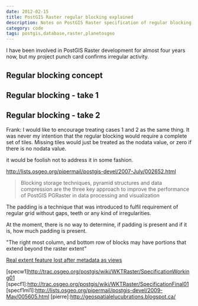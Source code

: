 ```yaml
---
date: 2012-02-15
title: PostGIS Raster regular blocking explained
description: Notes on PostGIS Raster specification of regular blocking
category: code
tags: postgis,database,raster,planetosgeo
---
```


I have been involved in PostGIS Raster development for almost four years now,
but my project punch card confirms irregular activity.


## Regular blocking concept



## Regular blocking - take 1

## Regular blocking - take 2

Frank: 
I would like to encourage treating cases 1 and 2 as the same thing.
It was never my intention that the regular blocking would require a
complete set of tiles.   Missing tiles would just be treated as the
nodata value, or zero if there is no nodata value.


it would be foolish not to address it in some fashion.  

http://lists.osgeo.org/pipermail/postgis-devel/2007-July/002652.html
> Blocking storage techniques, pyramid structures and data compression
> are the three key approach to improve the performance of PostGIS
> PGRaster in data processing and visualization

The padding is a technique that was introduced to fulfil requirement of regular
grid without gaps, teeth or any kind of irregularities.

At the moment, there is no way to determine, if padding is present
and if it is, how much padding is present.

"The right most column, and bottom row of blocks may have portions that extend beyond the raster extent"

[Real extent feature lost after metadata as views][2122]

[2122ml1]:http://lists.osgeo.org/pipermail/postgis-devel/2012-November/022915.html
[2122ml2]:http://lists.osgeo.org/pipermail/postgis-devel/2012-December/023111.html
[2122ml3]:http://lists.osgeo.org/pipermail/postgis-devel/2012-December/023135.html
[2122]:http://trac.osgeo.org/postgis/ticket/2122
[specw1ml1]:http://lists.osgeo.org/pipermail/postgis-devel/2009-March/005091.html
[specw1]http://trac.osgeo.org/postgis/wiki/WKTRaster/SpecificationWorking01
[specf1]:http://trac.osgeo.org/postgis/wiki/WKTRaster/SpecificationFinal01
[specf1ml1]:http://lists.osgeo.org/pipermail/postgis-devel/2009-May/005605.html
[pierre]:http://geospatialelucubrations.blogspot.ca/
